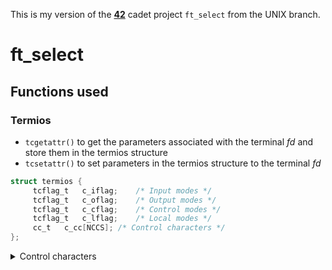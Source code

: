 This is my version of the **[42](https://www.42.us.org/)** cadet project `ft_select` from the UNIX branch.

# ft_select

## Functions used
### Termios
* `tcgetattr()` to get the parameters associated with the terminal _fd_ and store them in the termios structure
* `tcsetattr()` to set parameters in the termios structure to the terminal _fd_
```c
struct termios {
     tcflag_t	c_iflag;	/* Input modes */
     tcflag_t	c_oflag;	/* Output modes */
     tcflag_t	c_cflag;	/* Control modes */
     tcflag_t	c_lflag;	/* Local modes */
     cc_t	c_cc[NCCS];	/* Control characters */
};
```
<details>
<summary>Control characters</summary>

* `VEOF`
* `VEOL`
* `VEOL2`
* `VERASE`
* `VWERASE`
* `VKILL`
* `VREPRINT`
* `VINTR`
* `VQUIT`
* `VSUSP`
* `VSTART`
* `VSTOP`
* `VLNEXT`
* `VDISCARD`
* `VMIN`
* `VTIME`
</details>
